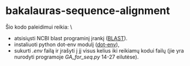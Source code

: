 # bakalauras-sequence-alignment
Šio kodo paleidimui reikia: \ 
* atsisiųsti NCBI blast programinį įrankį ([BLAST](https://ftp.ncbi.nlm.nih.gov/blast/executables/blast+/LATEST/)). 
* instaliuoti python dot-env modulį ([dot-env](https://pypi.org/project/python-dotenv/)),
* sukurti _.env_ failą ir įrašyti į jį visus kelius iki reikiamų kodui failų (jie yra nurodyti programoje _GA_for_seq.py_ 14-27 eilutėse).